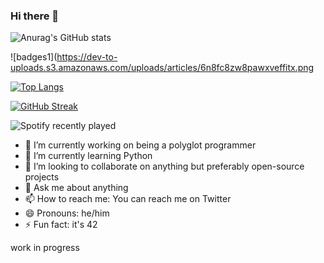 ### Hi there 👋
![Anurag's GitHub stats](https://github-readme-stats.vercel.app/api?username=photon-e&show=reviews,discussions_started,discussions_answered,prs_merged,prs_merged_percentage&show_icons=true&show_icons=true&theme=radical)

![badges1](https://dev-to-uploads.s3.amazonaws.com/uploads/articles/6n8fc8zw8pawxveffitx.png

[![Top Langs](https://github-readme-stats.vercel.app/api/top-langs/?username=photon-e&layout=donut-vertical)](https://github.com/anuraghazra/github-readme-stats)

[![GitHub Streak](https://github-readme-streak-stats.herokuapp.com/?user=photon-e)](https://git.io/streak-stats)

![Spotify recently played](https://spotify-recently-played-readme.vercel.app/api?user=31brtggynbmrxb4l5h3k3vn2jacy)


- 🔭 I’m currently working on being a polyglot programmer
- 🌱 I’m currently learning Python
- 👯 I’m looking to collaborate on anything but preferably open-source projects
- 💬 Ask me about anything
- 📫 How to reach me: You can reach me on Twitter 
- 😄 Pronouns: he/him
- ⚡ Fun fact: it's 42

work in progress
